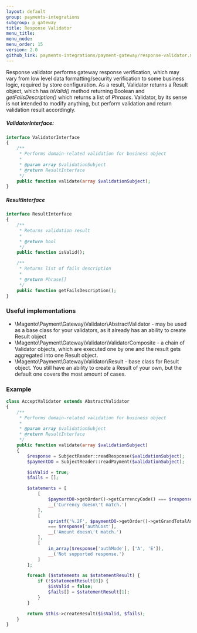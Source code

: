 ```yaml
---
layout: default
group: payments-integrations
subgroup: p_gateway
title: Response Validator
menu_title: 
menu_node: 
menu_order: 15
version: 2.0
github_link: payments-integrations/payment-gateway/response-validator.md
---
```


Response validator performs gateway response verification, which may vary from low level data formatting/security verification to some business logic, required by store configuration.
As a result, Validator returns a Result object, which has _isValid()_ method returning Boolean and _getFailsDescription()_ which returns a list of _Phrases_. 
Validator, by its sense is not intended to modify anything, but perform validation and return validation result accordingly.

##### ValidatorInterface:
```php
interface ValidatorInterface
{
    /**
     * Performs domain-related validation for business object
     *
     * @param array $validationSubject
     * @return ResultInterface
     */
    public function validate(array $validationSubject);
}
```

##### ResultInterface
```php
interface ResultInterface
{
    /**
     * Returns validation result
     *
     * @return bool
     */
    public function isValid();

    /**
     * Returns list of fails description
     *
     * @return Phrase[]
     */
    public function getFailsDescription();
}
```


### Useful implementations

* \Magento\Payment\Gateway\Validator\AbstractValidator - may be used as a base class for your validators, as it already has an ability to create Result object
* \Magento\Payment\Gateway\Validator\ValidatorComposite - a chain of Validator objects, which are executed one by one and the result gets aggregated into one Result object.
* \Magento\Payment\Gateway\Validator\Result - base class for Result object. You still have an ability to create a Result of your own, but the default one covers the most amount of cases.

### Example

```php
class AcceptValidator extends AbstractValidator
{
    /**
     * Performs domain-related validation for business object
     *
     * @param array $validationSubject
     * @return ResultInterface
     */
    public function validate(array $validationSubject)
    {
        $response = SubjectReader::readResponse($validationSubject);
        $paymentDO = SubjectReader::readPayment($validationSubject);

        $isValid = true;
        $fails = [];

        $statements = [
            [
                $paymentDO->getOrder()->getCurrencyCode() === $response['authCurrency'],
                __('Currency doesn\'t match.')
            ],
            [
                sprintf('%.2F', $paymentDO->getOrder()->getGrandTotalAmount())
                === $response['authCost'],
                __('Amount doesn\'t match.')
            ],
            [
                in_array($response['authMode'], ['A', 'E']),
                __('Not supported response.')
            ]
        ];

        foreach ($statements as $statementResult) {
            if (!$statementResult[0]) {
                $isValid = false;
                $fails[] = $statementResult[1];
            }
        }

        return $this->createResult($isValid, $fails);
    }
}
```
